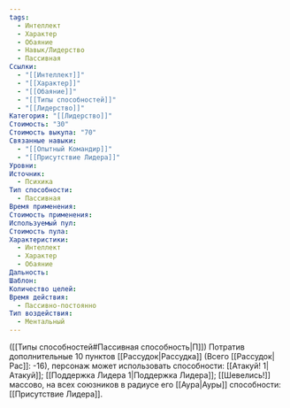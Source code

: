 ```yaml
---
tags:
  - Интеллект
  - Характер
  - Обаяние
  - Навык/Лидерство
  - Пассивная
Ссылки:
  - "[[Интеллект]]"
  - "[[Характер]]"
  - "[[Обаяние]]"
  - "[[Типы способностей]]"
  - "[[Лидерство]]"
Категория: "[[Лидерство]]"
Стоимость: "30"
Стоимость выкупа: "70"
Связанные навыки:
  - "[[Опытный Командир]]"
  - "[[Присутствие Лидера]]"
Уровни: 
Источник:
  - Психика
Тип способности:
  - Пассивная
Время применения: 
Стоимость применения: 
Используемый пул: 
Стоимость пула: 
Характеристики:
  - Интеллект
  - Характер
  - Обаяние
Дальность: 
Шаблон: 
Количество целей: 
Время действия:
  - Пассивно-постоянно
Тип воздействия:
  - Ментальный
---
```

([[Типы способностей#Пассивная способность|П]]) Потратив дополнительные 10 пунктов [[Рассудок|Рассудка]] (Всего [[Рассудок|Рас]]: -16), персонаж может использовать способности: [[Атакуй! 1|Атакуй]]; [[Поддержка Лидера 1|Поддержка Лидера]]; [[Шевелись!]] массово, на всех союзников в радиусе его [[Аура|Ауры]] способности: [[Присутствие Лидера]].